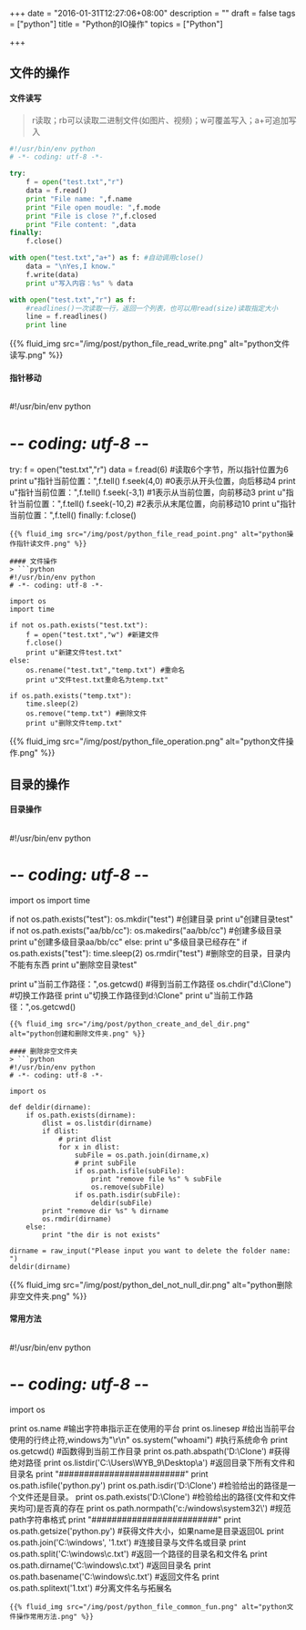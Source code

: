 +++
date = "2016-01-31T12:27:06+08:00"
description = ""
draft = false
tags = ["python"]
title = "Python的IO操作"
topics = ["Python"]

+++

## 文件的操作
#### 文件读写
> r读取；rb可以读取二进制文件(如图片、视频)；w可覆盖写入；a+可追加写入
```python
#!/usr/bin/env python
# -*- coding: utf-8 -*-

try:
    f = open("test.txt","r")
    data = f.read()
    print "File name: ",f.name
    print "File open moudle: ",f.mode
    print "File is close ?",f.closed
    print "File content: ",data
finally:
    f.close()

with open("test.txt","a+") as f: #自动调用close()
    data = "\nYes,I know."
    f.write(data)
    print u"写入内容：%s" % data

with open("test.txt","r") as f:
    #readlines()一次读取一行，返回一个列表，也可以用read(size)读取指定大小
    line = f.readlines()
    print line
```
{{% fluid_img src="/img/post/python_file_read_write.png" alt="python文件读写.png" %}}

#### 指针移动
> ```python
#!/usr/bin/env python
# -*- coding: utf-8 -*-

try:
    f = open("test.txt","r")
    data = f.read(6) #读取6个字节，所以指针位置为6
    print u"指针当前位置：",f.tell()
    f.seek(4,0) #0表示从开头位置，向后移动4
    print u"指针当前位置：",f.tell()
    f.seek(-3,1) #1表示从当前位置，向前移动3
    print u"指针当前位置：",f.tell()
    f.seek(-10,2) #2表示从末尾位置，向前移动10
    print u"指针当前位置：",f.tell()
finally:
    f.close()
```
{{% fluid_img src="/img/post/python_file_read_point.png" alt="python操作指针读文件.png" %}}

#### 文件操作
> ```python
#!/usr/bin/env python
# -*- coding: utf-8 -*-

import os
import time

if not os.path.exists("test.txt"):
    f = open("test.txt","w") #新建文件
    f.close()
    print u"新建文件test.txt"
else:
    os.rename("test.txt","temp.txt") #重命名
    print u"文件test.txt重命名为temp.txt"

if os.path.exists("temp.txt"):
    time.sleep(2)
    os.remove("temp.txt") #删除文件
    print u"删除文件temp.txt"
```
{{% fluid_img src="/img/post/python_file_operation.png" alt="python文件操作.png" %}}

## 目录的操作
#### 目录操作
> ```python
#!/usr/bin/env python
# -*- coding: utf-8 -*-

import os
import time

if not os.path.exists("test"):
    os.mkdir("test") #创建目录
    print u"创建目录test"
if not os.path.exists("aa/bb/cc"):
    os.makedirs("aa/bb/cc") #创建多级目录
    print u"创建多级目录aa/bb/cc"
else:
    print u"多级目录已经存在"
if os.path.exists("test"):
    time.sleep(2)
    os.rmdir("test") #删除空的目录，目录内不能有东西
    print u"删除空目录test"

print u"当前工作路径：",os.getcwd() #得到当前工作路径
os.chdir("d:\Clone") #切换工作路径
print u"切换工作路径到d:\Clone"
print u"当前工作路径：",os.getcwd()
```
{{% fluid_img src="/img/post/python_create_and_del_dir.png" alt="python创建和删除文件夹.png" %}}

#### 删除非空文件夹
> ```python
#!/usr/bin/env python
# -*- coding: utf-8 -*-

import os

def deldir(dirname):
    if os.path.exists(dirname):
        dlist = os.listdir(dirname)
        if dlist:
            # print dlist
            for x in dlist:
                subFile = os.path.join(dirname,x)
                # print subFile
                if os.path.isfile(subFile):
                    print "remove file %s" % subFile
                    os.remove(subFile)
                if os.path.isdir(subFile):
                    deldir(subFile)
        print "remove dir %s" % dirname
        os.rmdir(dirname)
    else:
        print "the dir is not exists"

dirname = raw_input("Please input you want to delete the folder name: ")
deldir(dirname)
```
{{% fluid_img src="/img/post/python_del_not_null_dir.png" alt="python删除非空文件夹.png" %}}

#### 常用方法
> ```python
#!/usr/bin/env python
# -*- coding: utf-8 -*-

import os

print os.name #输出字符串指示正在使用的平台
print os.linesep #给出当前平台使用的行终止符,windows为"\r\n"
os.system("whoami") #执行系统命令
print os.getcwd() #函数得到当前工作目录
print os.path.abspath('D:\Clone') #获得绝对路径
print os.listdir('C:\\Users\\WYB_9\\Desktop\\a') #返回目录下所有文件和目录名
print "#########################"
print os.path.isfile('python.py')
print os.path.isdir('D:\Clone') #检验给出的路径是一个文件还是目录。
print os.path.exists('D:\Clone') #检验给出的路径(文件和文件夹均可)是否真的存在
print os.path.normpath('c:/windows\\system32\\') #规范path字符串格式
print "#########################"
print os.path.getsize('python.py') #获得文件大小，如果name是目录返回0L
print os.path.join('C:\windows', '1.txt') #连接目录与文件名或目录
print os.path.split('C:\windows\c.txt') #返回一个路径的目录名和文件名
print os.path.dirname('C:\windows\c.txt') #返回目录名
print os.path.basename('C:\windows\c.txt') #返回文件名
print os.path.splitext('1.txt') #分离文件名与拓展名
```
{{% fluid_img src="/img/post/python_file_common_fun.png" alt="python文件操作常用方法.png" %}}

